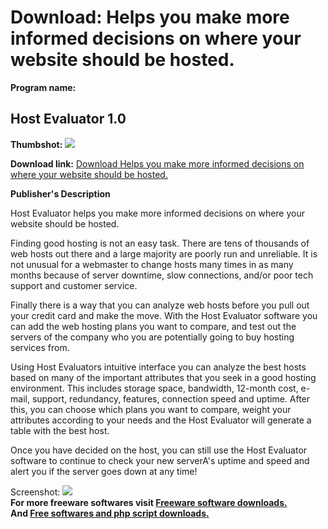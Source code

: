 # Download: Helps you make more informed decisions on where your website should be hosted.

**Program name:**

## Host Evaluator 1.0

  
**Thumbshot:** ![](http://www.freewarefiles.com/screenshot/hostevaluator_md.gif)   
  
**Download link:** [Download Helps you make more informed decisions on where your website should be hosted.](http://freesoftwares.boysofts.com/Host-Evaluator_program_18564.html)  
  


**Publisher's Description**  
  


Host Evaluator helps you make more informed decisions on where your website should be hosted. 

Finding good hosting is not an easy task. There are tens of thousands of web hosts out there and a large majority are poorly run and unreliable. It is not unusual for a webmaster to change hosts many times in as many months because of server downtime, slow connections, and/or poor tech support and customer service.

Finally there is a way that you can analyze web hosts before you pull out your credit card and make the move. With the Host Evaluator software you can add the web hosting plans you want to compare, and test out the servers of the company who you are potentially going to buy hosting services from.

Using Host Evaluators intuitive interface you can analyze the best hosts based on many of the important attributes that you seek in a good hosting environment. This includes storage space, bandwidth, 12-month cost, e-mail, support, redundancy, features, connection speed and uptime. After this, you can choose which plans you want to compare, weight your attributes according to your needs and the Host Evaluator will generate a table with the best host.

Once you have decided on the host, you can still use the Host Evaluator software to continue to check your new serverA's uptime and speed and alert you if the server goes down at any time! 

  
  
Screenshot: ![](http://www.freewarefiles.com/screenshot/hostevaluator.gif)   
**For more freeware softwares visit [Freeware software downloads.](http://freesoftwares.boysofts.com/)**   
**And [Free softwares and php script downloads.](http://www.boysofts.com/)**

